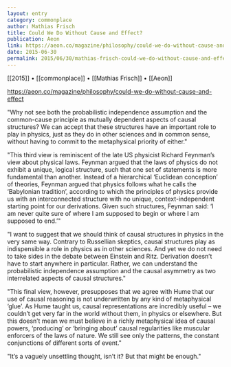 ```yaml
---
layout: entry
category: commonplace
author: Mathias Frisch
title: Could We Do Without Cause and Effect?
publication: Aeon
link: https://aeon.co/magazine/philosophy/could-we-do-without-cause-and-effect
date: 2015-06-30
permalink: 2015/06/30/mathias-frisch-could-we-do-without-cause-and-effect
---
```


[[2015]] • [[commonplace]] • [[Mathias Frisch]] • [[Aeon]] 

https://aeon.co/magazine/philosophy/could-we-do-without-cause-and-effect

"Why not see both the probabilistic independence assumption and the common-cause principle as mutually dependent aspects of causal structures? We can accept that these structures have an important role to play in physics, just as they do in other sciences and in common sense, without having to commit to the metaphysical priority of either."
 
"This third view is reminiscent of the late US physicist Richard Feynman’s view about physical laws. Feynman argued that the laws of physics do not exhibit a unique, logical structure, such that one set of statements is more fundamental than another. Instead of a hierarchical ‘Euclidean conception’ of theories, Feynman argued that physics follows what he calls the ‘Babylonian tradition’, according to which the principles of physics provide us with an interconnected structure with no unique, context-independent starting point for our derivations. Given such structures, Feynman said: ‘I am never quite sure of where I am supposed to begin or where I am supposed to end.’"

"I want to suggest that we should think of causal structures in physics in the very same way. Contrary to Russellian skeptics, causal structures play as indispensible a role in physics as in other sciences. And yet we do not need to take sides in the debate between Einstein and Ritz. Derivation doesn’t have to start anywhere in particular. Rather, we can understand the probabilistic independence assumption and the causal asymmetry as two interrelated aspects of causal structures."

"This final view, however, presupposes that we agree with Hume that our use of causal reasoning is not underwritten by any kind of metaphysical ‘glue’. As Hume taught us, causal representations are incredibly useful – we couldn’t get very far in the world without them, in physics or elsewhere. But this doesn’t mean we must believe in a richly metaphysical idea of causal powers, ‘producing’ or ‘bringing about’ causal regularities like muscular enforcers of the laws of nature. We still see only the patterns, the constant conjunctions of different sorts of event."

"It’s a vaguely unsettling thought, isn’t it? But that might be enough."